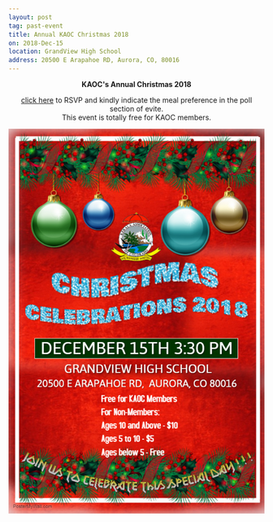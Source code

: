 ```yaml
---
layout: post
tag: past-event
title: Annual KAOC Christmas 2018 
on: 2018-Dec-15
location: GrandView High School
address: 20500 E Arapahoe RD, Aurora, CO, 80016
---
```


  <p><center> <b> KAOC's Annual Christmas 2018 </b><center> </p>
  
  <a href="http://evite.me/NbPpSvBbNu"> click here</a> to RSVP and kindly indicate the meal preference in the poll section of evite. 
 <br/> This event is totally free for KAOC members.

![poster of Annual Christmas 2018](/img//2018_xmas/kaocchristmas2018.jpg) 
